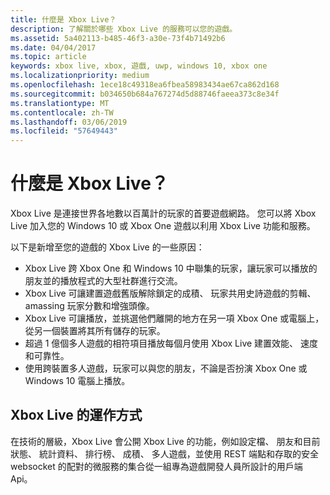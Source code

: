 ```yaml
---
title: 什麼是 Xbox Live？
description: 了解關於哪些 Xbox Live 的服務可以您的遊戲。
ms.assetid: 5a402113-b485-46f3-a30e-73f4b71492b6
ms.date: 04/04/2017
ms.topic: article
keywords: xbox live, xbox, 遊戲, uwp, windows 10, xbox one
ms.localizationpriority: medium
ms.openlocfilehash: 1ece18c49318ea6fbea58983434ae67ca862d168
ms.sourcegitcommit: b034650b684a767274d5d88746faeea373c8e34f
ms.translationtype: MT
ms.contentlocale: zh-TW
ms.lasthandoff: 03/06/2019
ms.locfileid: "57649443"
---
```

# <a name="what-is-xbox-live"></a>什麼是 Xbox Live？

Xbox Live 是連接世界各地數以百萬計的玩家的首要遊戲網路。 您可以將 Xbox Live 加入您的 Windows 10 或 Xbox One 遊戲以利用 Xbox Live 功能和服務。

以下是新增至您的遊戲的 Xbox Live 的一些原因：

- Xbox Live 跨 Xbox One 和 Windows 10 中聯集的玩家，讓玩家可以播放的朋友並的播放程式的大型社群進行交流。
- Xbox Live 可讓建置遊戲舊版解除鎖定的成積、 玩家共用史詩遊戲的剪輯、 amassing 玩家分數和增強頭像。
- Xbox Live 可讓播放，並挑選他們離開的地方在另一項 Xbox One 或電腦上，從另一個裝置將其所有儲存的玩家。
- 超過 1 億個多人遊戲的相符項目播放每個月使用 Xbox Live 建置效能、 速度和可靠性。
- 使用跨裝置多人遊戲，玩家可以與您的朋友，不論是否扮演 Xbox One 或 Windows 10 電腦上播放。

## <a name="how-xbox-live-works"></a>Xbox Live 的運作方式

在技術的層級，Xbox Live 會公開 Xbox Live 的功能，例如設定檔、 朋友和目前狀態、 統計資料、 排行榜、 成積、 多人遊戲，並使用 REST 端點和存取的安全 websocket 的配對的微服務的集合從一組專為遊戲開發人員所設計的用戶端 Api。
